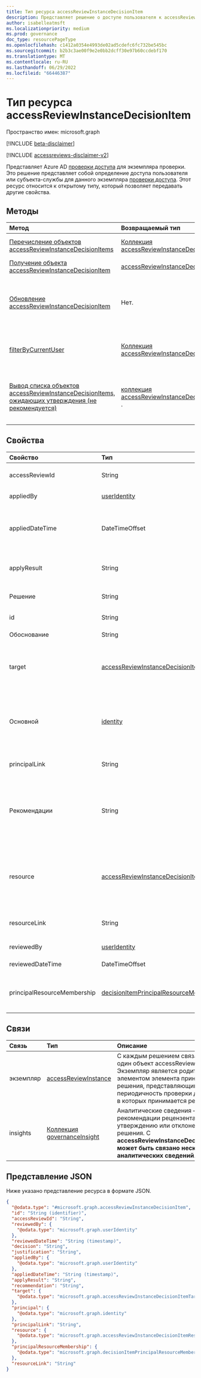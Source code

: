 ```yaml
---
title: Тип ресурса accessReviewInstanceDecisionItem
description: Представляет решение о доступе пользователя к accessReviewInstance.
author: isabelleatmsft
ms.localizationpriority: medium
ms.prod: governance
doc_type: resourcePageType
ms.openlocfilehash: c1412a0354e4993de02ad5cdefc6fc732be545bc
ms.sourcegitcommit: b2b3c3ae00f9e2e0bb2dcff30e97b60ccdebf170
ms.translationtype: MT
ms.contentlocale: ru-RU
ms.lasthandoff: 06/29/2022
ms.locfileid: "66446387"
---
```

# <a name="accessreviewinstancedecisionitem-resource-type"></a>Тип ресурса accessReviewInstanceDecisionItem

Пространство имен: microsoft.graph

[!INCLUDE [beta-disclaimer](../../includes/beta-disclaimer.md)]

[!INCLUDE [accessreviews-disclaimer-v2](../../includes/accessreviews-disclaimer-v2.md)]

Представляет Azure AD [проверки доступа](accessreviewsv2-overview.md) для экземпляра проверки. Это решение представляет собой определение доступа пользователя или субъекта-службы для данного экземпляра [проверки доступа](accessreviewinstance.md).  Этот ресурс относится к открытому типу, который позволяет передавать другие свойства.

## <a name="methods"></a>Методы

| Метод | Возвращаемый тип | Описание |
|:---------------|:--------|:----------|
|[Перечисление объектов accessReviewInstanceDecisionItems](../api/accessreviewinstance-list-decisions.md) | [Коллекция accessReviewInstanceDecisionItem](accessreviewinstancedecisionitem.md) | Получение списка объектов [accessReviewInstanceDecisionItem](../resources/accessreviewinstancedecisionitem.md) и их свойств.|
|[Получение объекта accessReviewInstanceDecisionItem](../api/accessreviewinstancedecisionitem-get.md)|[accessReviewInstanceDecisionItem](../resources/accessreviewinstancedecisionitem.md)|Чтение свойств и связей объекта [accessReviewInstanceDecisionItem](../resources/accessreviewinstancedecisionitem.md) .|
|[Обновление accessReviewInstanceDecisionItem](../api/accessreviewinstancedecisionitem-update.md) | Нет. | Для любых объектов accessReviewInstanceDecisionItems, для которых вызывающему пользователю назначен рецензент, вызывающий пользователь может записать решение, исправив объект принятия решения. |
|[filterByCurrentUser](../api/accessreviewinstancedecisionitem-filterbycurrentuser.md)|[Коллекция accessReviewInstanceDecisionItem](../resources/accessreviewinstancedecisionitem.md)|Извлекает все [объекты accessReviewInstanceDecisionItems](accessreviewinstancedecisionitem.md) , где вызывающее использование является рецензентом для данного [объекта accessReviewInstance](accessreviewinstance.md).|
|[Вывод списка объектов accessReviewInstanceDecisionItems, ожидающих утверждения (не рекомендуется)](../api/accessreviewinstancedecisionitem-listpendingapproval.md) | [коллекция accessReviewInstanceDecisionItem](accessreviewinstancedecisionitem.md) . | Получение всех объектов accessReviewInstanceDecisionItems, назначенных вызывающему пользователю, для определенного объекта accessReviewInstance. Этот метод является устаревшим и заменяется [filterByCurrentUser](../api/accessreviewinstancedecisionitem-filterbycurrentuser.md). |

## <a name="properties"></a>Свойства
| Свойство | Тип |  Описание |
| :---------------| :---- | :---------- |
|accessReviewId|String|Идентификатор родительского объекта accessReviewInstance. Поддерживает `$select`. Только для чтения.|
|appliedBy|[userIdentity](../resources/useridentity.md)|Идентификатор пользователя, который применил решение. Только для чтения.|
|appliedDateTime|DateTimeOffset|Метка времени, когда было применено решение об утверждении. Тип DatetimeOffset представляет сведения о дате и времени в формате ISO 8601 и всегда используется во время в формате UTC. Например, значение полуночи 1 января 2014 г. в формате UTC: `2014-01-01T00:00:00Z`.  Поддерживает `$select`. Только для чтения.|
|applyResult|String|Результат применения решения. Возможные значения: `New`, `AppliedSuccessfully`, и `AppliedSuccessfullyButObjectNotFound` `AppliedWithUnknownFailure``ApplyNotSupported`. Поддерживает , `$select``$orderby`и `$filter` (`eq`только). Только для чтения.|
|Решение|String|Результат проверки. Возможные значения: `Approve`, `Deny`, или `NotReviewed``DontKnow`. Поддерживает , `$select``$orderby`и `$filter` (`eq`только). |
|id|String| Идентификатор решения. Наследуется от [сущности](../resources/entity.md). Поддерживает `$select`. Только для чтения.|
|Обоснование|String|Обоснование, оставленные рецензентом при принятии решения.|
| target | [accessReviewInstanceDecisionItemTarget](accessreviewinstancedecisionitemtarget.md)  | Целевой объект этого конкретного решения. Целевые объекты принятия решений могут иметь разные типы — каждый со своими собственными свойствами. См [. accessReviewInstanceDecisionItemTarget](accessreviewinstancedecisionitemtarget.md). Только для чтения. <br/> Это свойство было заменено свойствами `principal` и свойствами `resource` в версии 1.0.|
|Основной|[identity](../resources/identity.md)|Каждый элемент принятия решений в проверке доступа представляет доступ субъекта к ресурсу. Это свойство представляет сведения о субъекте. Например, если элемент принятия решений представляет доступ пользователя Bob к группе "Продажи", то субъект — "Боб", а ресурс — "Sales". Субъекты могут иметь два типа: userIdentity и servicePrincipalIdentity. Поддерживает `$select`. Только для чтения.|
|principalLink|String|Ссылка на основной объект. Пример: `https://graph.microsoft.com/v1.0/users/a6c7aecb-cbfd-4763-87ef-e91b4bd509d9`. Только для чтения.|
|Рекомендации|String|Созданная системой рекомендация для принятия решения об утверждении на основе последнего интерактивного входа в клиент. Рекомендуем утвердить, если вход выполняется в течение 30 дней с начала проверки. Рекомендуется запретить вход, если срок действия входа превышает 30 дней с начала проверки. В противном случае рекомендация недоступна. Возможные значения: `Approve`, или `Deny``NoInfoAvailable`. Поддерживает , `$select``$orderby`и `$filter` (`eq`только). Только для чтения.|
|resource|[accessReviewInstanceDecisionItemResource](../resources/accessreviewinstancedecisionitemresource.md)|Каждый элемент принятия решений в проверке доступа представляет доступ субъекта к ресурсу. Это свойство представляет сведения о ресурсе. Например, если элемент принятия решения представляет доступ пользователя "Bob" к группе "Продажи", то субъектом является Боб, а ресурс — "Sales". Ресурсы могут иметь несколько типов. См [. accessReviewInstanceDecisionItemResource](../resources/accessreviewinstancedecisionitemresource.md). Только для чтения.|
|resourceLink|String|Ссылка на ресурс. Например, `https://graph.microsoft.com/v1.0/servicePrincipals/c86300f3-8695-4320-9f6e-32a2555f5ff8`. Поддерживает `$select`. Только для чтения.|
|reviewedBy|[userIdentity](../resources/useridentity.md)| Идентификатор рецензента. Поддерживает `$select`. Только для чтения.|
|reviewedDateTime|DateTimeOffset| Метка времени, когда было принято решение о проверке. Поддерживает `$select`. Только для чтения.|
|principalResourceMembership|[decisionItemPrincipalResourceMembership](../resources/decisionItemPrincipalResourceMembership.md)| Каждый элемент решения в проверке доступа представляет членство участника в ресурсе. Это свойство предоставляет сведения о членстве. Например, имеет ли субъект прямой или косвенный доступ к ресурсу. Поддерживает `$select`. Только для чтения.|


## <a name="relationships"></a>Связи

| Связь | Тип   |Описание|
|:---------------|:--------|:----------|
| экземпляр |[accessReviewInstance](accessreviewinstance.md) | С каждым решением связан ровно один объект accessReviewInstance. Экземпляр является родительским элементом элемента принятия решения, представляющим периодичность проверки доступа, в которых принимается решение. |
| insights |[Коллекция governanceInsight](governanceinsight.md) | Аналитические сведения — это рекомендации рецензентам по утверждению или отклонению решения. С **accessReviewInstanceDecisionItem может быть связано несколько аналитических сведений**. |


## <a name="json-representation"></a>Представление JSON

Ниже указано представление ресурса в формате JSON.

<!-- {
  "blockType": "resource",
  "keyProperty": "id",
  "@odata.type": "microsoft.graph.accessReviewInstanceDecisionItem",
  "openType": true
}
-->

```json
{
  "@odata.type": "#microsoft.graph.accessReviewInstanceDecisionItem",
  "id": "String (identifier)",
  "accessReviewId": "String",
  "reviewedBy": {
    "@odata.type": "microsoft.graph.userIdentity"
  },
  "reviewedDateTime": "String (timestamp)",
  "decision": "String",
  "justification": "String",
  "appliedBy": {
    "@odata.type": "microsoft.graph.userIdentity"
  },
  "appliedDateTime": "String (timestamp)",
  "applyResult": "String",
  "recommendation": "String",
  "target": {
    "@odata.type": "microsoft.graph.accessReviewInstanceDecisionItemTarget"
  },
  "principal": {
    "@odata.type": "microsoft.graph.identity"
  },
  "principalLink": "String",
  "resource": {
    "@odata.type": "microsoft.graph.accessReviewInstanceDecisionItemResource"
  },
  "principalResourceMembership": {
    "@odata.type": "microsoft.graph.decisionItemPrincipalResourceMembership"
  },
  "resourceLink": "String"
}
```
